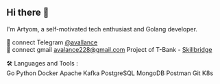 ## Hi there 👋

I'm Artyom, a self-motivated tech enthusiast and Golang developer.

💬 connect Telegram [@avallance](https://t.me/avallance)  
💬 connect gmail avalance228@gmail.com
Project of T-Bank - [Skillbridge](https://codelab.tpu.ru/skillbridge/skillbridge-backend)

🛠  Languages and Tools :  
Go Python Docker  Apache Kafka  PostgreSQL  MongoDB  Postman  Git  K8s
